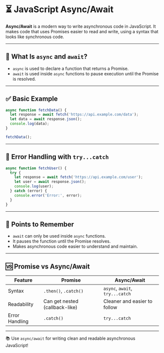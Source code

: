 
# ⏳ JavaScript Async/Await

**Async/Await** is a modern way to write asynchronous code in JavaScript. It makes code that uses Promises easier to read and write, using a syntax that looks like synchronous code.

---

## 🧠 What Is `async` and `await`?

- `async` is used to declare a function that returns a Promise.
- `await` is used inside `async` functions to pause execution until the Promise is resolved.

---

## ✅ Basic Example

```javascript
async function fetchData() {
  let response = await fetch('https://api.example.com/data');
  let data = await response.json();
  console.log(data);
}

fetchData();
```

---

## 🔄 Error Handling with `try...catch`

```javascript
async function fetchUser() {
  try {
    let response = await fetch('https://api.example.com/user');
    let user = await response.json();
    console.log(user);
  } catch (error) {
    console.error('Error:', error);
  }
}
```

---

## 📌 Points to Remember

- `await` can only be used inside `async` functions.
- It pauses the function until the Promise resolves.
- Makes asynchronous code easier to understand and maintain.

---

## 🆚 Promise vs Async/Await

| Feature       | Promise                           | Async/Await                      |
|---------------|-----------------------------------|----------------------------------|
| Syntax        | `.then()`, `.catch()`             | `async`, `await`, `try...catch` |
| Readability   | Can get nested (callback-like)    | Cleaner and easier to follow    |
| Error Handling| `.catch()`                        | `try...catch`                   |

---

📚 Use `async/await` for writing clean and readable asynchronous JavaScript!
